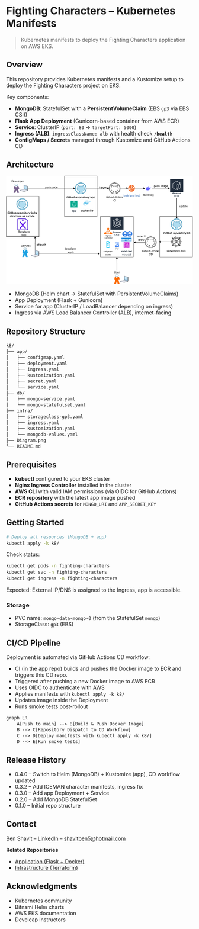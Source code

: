# Fighting Characters – Kubernetes Manifests

> Kubernetes manifests to deploy the Fighting Characters application on AWS EKS.

## Overview
This repository provides Kubernetes manifests and a Kustomize setup to deploy the Fighting Characters project on EKS.

Key components:
- **MongoDB**: StatefulSet with a **PersistentVolumeClaim** (EBS `gp3` via EBS CSI))
- **Flask App Deployment** (Gunicorn-based container from AWS ECR)
- **Service**: ClusterIP (`port: 80` → `targetPort: 5000`)
- **Ingress (ALB)**: `ingressClassName: alb` with health check **`/health`**
- **ConfigMaps / Secrets** managed through Kustomize and GitHub Actions CD

## Architecture
![K8s Architecture](Diagram.png)

- MongoDB (Helm chart → StatefulSet with PersistentVolumeClaims)
- App Deployment (Flask + Gunicorn)
- Service for app (ClusterIP / LoadBalancer depending on ingress)
- Ingress via AWS Load Balancer Controller (ALB), internet-facing

## Repository Structure

```
k8/
├── app/
│   ├── configmap.yaml
│   ├── deployment.yaml
│   ├── ingress.yaml
│   ├── kustomization.yaml
│   ├── secret.yaml
│   └── service.yaml
├── db/
│   ├── mongo-service.yaml
│   └── mongo-statefulset.yaml
├── infra/
│   ├── storageclass-gp3.yaml
│   ├── ingress.yaml
│   ├── kustomization.yaml
│   └── mongodb-values.yaml
├── Diagram.png
└── README.md

```

## Prerequisites
- **kubectl** configured to your EKS cluster
- **Nginx Ingress Controller** installed in the cluster
- **AWS CLI** with valid IAM permissions (via OIDC for GitHub Actions)
- **ECR repository** with the latest app image pushed
- **GitHub Actions secrets** for `MONGO_URI` and `APP_SECRET_KEY`

## Getting Started
```bash
# Deploy all resources (MongoDB + app)
kubectl apply -k k8/
```

Check status:
```bash
kubectl get pods -n fighting-characters
kubectl get svc -n fighting-characters
kubectl get ingress -n fighting-characters
```

Expected: External IP/DNS is assigned to the Ingress, app is accessible.


### Storage
- PVC name: `mongo-data-mongo-0` (from the StatefulSet `mongo`)
- StorageClass: `gp3` (EBS)  

## CI/CD Pipeline
Deployment is automated via GitHub Actions CD workflow:
- CI (in the app repo) builds and pushes the Docker image to ECR and triggers this CD repo.
- Triggered after pushing a new Docker image to AWS ECR
- Uses OIDC to authenticate with AWS
- Applies manifests with `kubectl apply -k k8/`
- Updates image inside the Deployment
- Runs smoke tests post-rollout

```mermaid
graph LR
    A[Push to main] --> B[Build & Push Docker Image]
    B --> C[Repository Dispatch to CD Workflow]
    C --> D[Deploy manifests with kubectl apply -k k8/]
    D --> E[Run smoke tests]
```

## Release History
- 0.4.0 – Switch to Helm (MongoDB) + Kustomize (app), CD workflow updated  
- 0.3.2 – Add ICEMAN character manifests, ingress fix  
- 0.3.0 – Add app Deployment + Service  
- 0.2.0 – Add MongoDB StatefulSet  
- 0.1.0 – Initial repo structure  

## Contact
Ben Shavit – [LinkedIn](https://www.linkedin.com/in/ben-shavit-b07953142/) – shavitben5@hotmail.com  

**Related Repositories**
- [Application (Flask + Docker)](https://github.com/Trunkssj3/fighting-characters-app)  
- [Infrastructure (Terraform)](https://github.com/Trunkssj3/fighting-characters-infra)  

## Acknowledgments
- Kubernetes community  
- Bitnami Helm charts  
- AWS EKS documentation  
- Develeap instructors  
